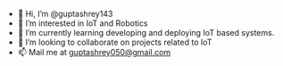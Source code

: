 - 👋 Hi, I’m @guptashrey143
- 👀 I’m interested in IoT and Robotics
- 🌱 I’m currently learning developing and deploying IoT based systems.
- 💞️ I’m looking to collaborate on projects related to IoT
- 📫 Mail me at guptashrey050@gmail.com

<!---
guptashrey143/guptashrey143 is a ✨ special ✨ repository because its `README.md` (this file) appears on your GitHub profile.
You can click the Preview link to take a look at your changes.
--->
